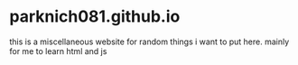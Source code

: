 # parknich081.github.io

this is a miscellaneous website for random things i want to put here. mainly for me to learn html and js
